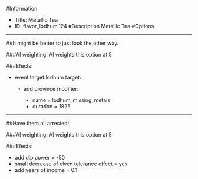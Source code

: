 #Information
 - Title: Metallic Tea
 - ID: flavor_lodhum.124
#Description
Metallic Tea
#Options

___
##It might be better to just look the other way.

###AI weighting:
AI weights this option at 5


###Efects:<ul><li>event target:lodhum target:</li><ul><li>add province modifier:</li><ul><li>name = lodhum_missing_metals</li><li>duration = 1825</li></ul></ul></ul>

___
##Have them all arrested!

###AI weighting:
AI weights this option at 5


###Efects:<ul><li>add dip power = -50</li><li>small decrease of elven tolerance effect = yes</li><li>add years of income = 0.1</li></ul>
